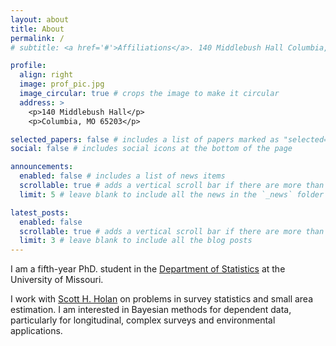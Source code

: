 ```yaml
---
layout: about
title: About
permalink: /
# subtitle: <a href='#'>Affiliations</a>. 140 Middlebush Hall Columbia, MO 65203

profile:
  align: right
  image: prof_pic.jpg
  image_circular: true # crops the image to make it circular
  address: >
    <p>140 Middlebush Hall</p>
    <p>Columbia, MO 65203</p>

selected_papers: false # includes a list of papers marked as "selected={true}"
social: false # includes social icons at the bottom of the page

announcements:
  enabled: false # includes a list of news items
  scrollable: true # adds a vertical scroll bar if there are more than 3 news items
  limit: 5 # leave blank to include all the news in the `_news` folder

latest_posts:
  enabled: false
  scrollable: true # adds a vertical scroll bar if there are more than 3 new posts items
  limit: 3 # leave blank to include all the blog posts
---
```


I am a fifth-year PhD. student in the <a href='stat.missouri.edu/'>Department of Statistics</a> at the University of Missouri.

I work with <a href='https://holans.mufaculty.umsystem.edu/'>Scott H. Holan</a> on problems in survey statistics and small area estimation.
I am interested in Bayesian methods for dependent data, particularly for longitudinal, complex surveys and environmental applications.
